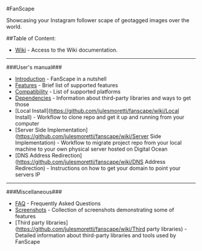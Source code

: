 #FanScape

Showcasing your Instagram follower scape of geotagged images over the world.

##Table of Content:

 - [Wiki](https://github.com/julesmoretti/fanscape/wiki) - Access to the Wiki documentation.

---
###User's manual###
 - [Introduction](https://github.com/julesmoretti/fanscape/wiki/Introduction) - FanScape in a nutshell
 - [Features](https://github.com/julesmoretti/fanscape/wiki/Features) - Brief list of supported features
 - [Compatibility](https://github.com/julesmoretti/fanscape/wiki/Compatibility) -  List of supported platforms
 - [Dependencies](https://github.com/julesmoretti/fanscape/wiki/Dependencies) - Information about third-party libraries and ways to get those
 - [Local Install](https://github.com/julesmoretti/fanscape/wiki/Local Install) - Workflow to clone repo and get it up and running from your computer
 - [Server Side Implementation](https://github.com/julesmoretti/fanscape/wiki/Server Side Implementation) - Workflow to migrate project repo from your local machine to your own physical server hosted on Digital Ocean
 - [DNS Address Redirection](https://github.com/julesmoretti/fanscape/wiki/DNS Address Redirection) - Instructions on how to get your domain to point your servers IP

---
###Miscellaneous###
 - [FAQ](https://github.com/julesmoretti/fanscape/wiki/FAQ) - Frequently Asked Questions
 - [Screenshots](https://github.com/julesmoretti/fanscape/wiki/Screenshots) - Collection of screenshots demonstrating some of features
 - [Third party libraries](https://github.com/julesmoretti/fanscape/wiki/Third party libraries) - Detailed information about third-party libraries and tools used by FanScape
